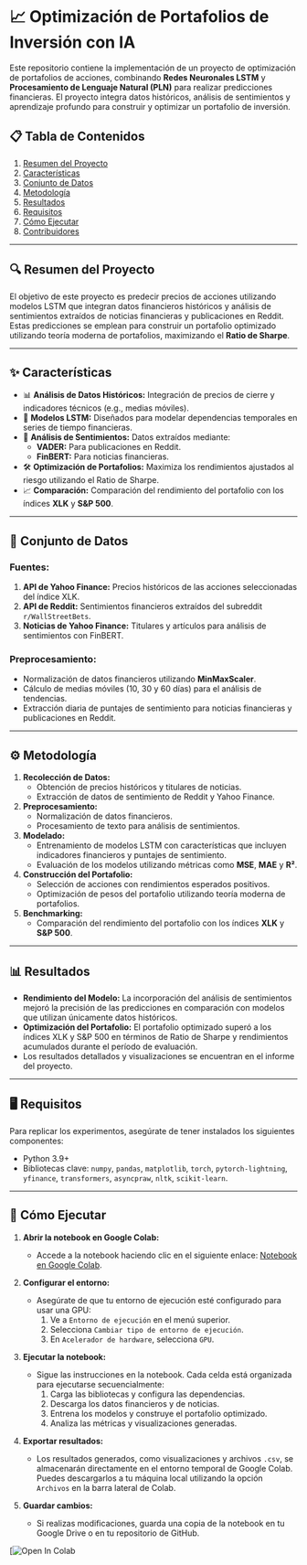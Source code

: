 # 📈 Optimización de Portafolios de Inversión con IA

Este repositorio contiene la implementación de un proyecto de optimización de portafolios de acciones, combinando **Redes Neuronales LSTM** y **Procesamiento de Lenguaje Natural (PLN)** para realizar predicciones financieras. El proyecto integra datos históricos, análisis de sentimientos y aprendizaje profundo para construir y optimizar un portafolio de inversión.

## 📋 Tabla de Contenidos
1. [Resumen del Proyecto](#resumen-del-proyecto)
2. [Características](#características)
3. [Conjunto de Datos](#conjunto-de-datos)
4. [Metodología](#metodología)
5. [Resultados](#resultados)
6. [Requisitos](#requisitos)
7. [Cómo Ejecutar](#cómo-ejecutar)
8. [Contribuidores](#contribuidores)

---

## 🔍 Resumen del Proyecto
El objetivo de este proyecto es predecir precios de acciones utilizando modelos LSTM que integran datos financieros históricos y análisis de sentimientos extraídos de noticias financieras y publicaciones en Reddit. Estas predicciones se emplean para construir un portafolio optimizado utilizando teoría moderna de portafolios, maximizando el **Ratio de Sharpe**.

---

## ✨ Características
- 📊 **Análisis de Datos Históricos:** Integración de precios de cierre y indicadores técnicos (e.g., medias móviles).
- 🧠 **Modelos LSTM:** Diseñados para modelar dependencias temporales en series de tiempo financieras.
- 📰 **Análisis de Sentimientos:** Datos extraídos mediante:
  - **VADER:** Para publicaciones en Reddit.
  - **FinBERT:** Para noticias financieras.
- 🛠 **Optimización de Portafolios:** Maximiza los rendimientos ajustados al riesgo utilizando el Ratio de Sharpe.
- 📈 **Comparación:** Comparación del rendimiento del portafolio con los índices **XLK** y **S&P 500**.

---

## 📂 Conjunto de Datos
### Fuentes:
1. **API de Yahoo Finance:** Precios históricos de las acciones seleccionadas del índice XLK.
2. **API de Reddit:** Sentimientos financieros extraídos del subreddit `r/WallStreetBets`.
3. **Noticias de Yahoo Finance:** Titulares y artículos para análisis de sentimientos con FinBERT.

### Preprocesamiento:
- Normalización de datos financieros utilizando **MinMaxScaler**.
- Cálculo de medias móviles (10, 30 y 60 días) para el análisis de tendencias.
- Extracción diaria de puntajes de sentimiento para noticias financieras y publicaciones en Reddit.

---

## ⚙️ Metodología
1. **Recolección de Datos:**
   - Obtención de precios históricos y titulares de noticias.
   - Extracción de datos de sentimiento de Reddit y Yahoo Finance.
2. **Preprocesamiento:**
   - Normalización de datos financieros.
   - Procesamiento de texto para análisis de sentimientos.
3. **Modelado:**
   - Entrenamiento de modelos LSTM con características que incluyen indicadores financieros y puntajes de sentimiento.
   - Evaluación de los modelos utilizando métricas como **MSE**, **MAE** y **R²**.
4. **Construcción del Portafolio:**
   - Selección de acciones con rendimientos esperados positivos.
   - Optimización de pesos del portafolio utilizando teoría moderna de portafolios.
5. **Benchmarking:**
   - Comparación del rendimiento del portafolio con los índices **XLK** y **S&P 500**.

---

## 📊 Resultados
- **Rendimiento del Modelo:** La incorporación del análisis de sentimientos mejoró la precisión de las predicciones en comparación con modelos que utilizan únicamente datos históricos.
- **Optimización del Portafolio:** El portafolio optimizado superó a los índices XLK y S&P 500 en términos de Ratio de Sharpe y rendimientos acumulados durante el período de evaluación.
- Los resultados detallados y visualizaciones se encuentran en el informe del proyecto.

---

## 🖥 Requisitos
Para replicar los experimentos, asegúrate de tener instalados los siguientes componentes:
- Python 3.9+
- Bibliotecas clave: `numpy`, `pandas`, `matplotlib`, `torch`, `pytorch-lightning`, `yfinance`, `transformers`, `asyncpraw`, `nltk`, `scikit-learn`.

---

## 🚀 Cómo Ejecutar
1. **Abrir la notebook en Google Colab:**
   - Accede a la notebook haciendo clic en el siguiente enlace: [Notebook en Google Colab](URL_DE_LA_NOTEBOOK).

2. **Configurar el entorno:**
   - Asegúrate de que tu entorno de ejecución esté configurado para usar una GPU:
     1. Ve a `Entorno de ejecución` en el menú superior.
     2. Selecciona `Cambiar tipo de entorno de ejecución`.
     3. En `Acelerador de hardware`, selecciona `GPU`.

3. **Ejecutar la notebook:**
   - Sigue las instrucciones en la notebook. Cada celda está organizada para ejecutarse secuencialmente:
     1. Carga las bibliotecas y configura las dependencias.
     2. Descarga los datos financieros y de noticias.
     3. Entrena los modelos y construye el portafolio optimizado.
     4. Analiza las métricas y visualizaciones generadas.

4. **Exportar resultados:**
   - Los resultados generados, como visualizaciones y archivos `.csv`, se almacenarán directamente en el entorno temporal de Google Colab. Puedes descargarlos a tu máquina local utilizando la opción `Archivos` en la barra lateral de Colab.

5. **Guardar cambios:**
   - Si realizas modificaciones, guarda una copia de la notebook en tu Google Drive o en tu repositorio de GitHub.

[![Open In Colab](https://colab.research.google.com/drive/1vT70eSgPK2_vKaUR1k2bAAgP7fEzjs4R?usp=sharing)
